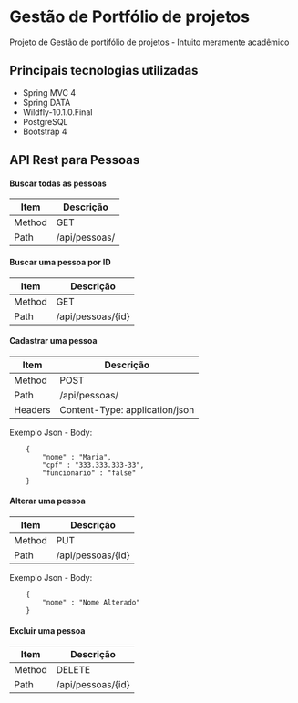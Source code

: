# Gestão de Portfólio de projetos
Projeto de Gestão de portifólio de projetos - Intuito meramente acadêmico

## Principais tecnologias utilizadas
- Spring MVC 4
- Spring DATA
- Wildfly-10.1.0.Final
- PostgreSQL 
- Bootstrap 4

## API Rest para Pessoas
#### Buscar todas as pessoas
| Item | Descrição |
| ------ | ------ |
| Method | GET |
| Path | /api/pessoas/ |


#### Buscar uma pessoa por ID
| Item | Descrição |
| ------ | ------ |
| Method | GET |
| Path | /api/pessoas/{id} |

#### Cadastrar uma pessoa
| Item | Descrição |
| ------ | ------ |
| Method | POST |
| Path | /api/pessoas/ |
| Headers | Content-Type: application/json |

Exemplo Json - Body: 
```
	{
		"nome" : "Maria",
		"cpf" : "333.333.333-33",
		"funcionario" : "false"
	}
```

#### Alterar uma pessoa
| Item | Descrição |
| ------ | ------ |
| Method | PUT |
| Path | /api/pessoas/{id} |

Exemplo Json - Body: 
```
	{
		"nome" : "Nome Alterado"
	}
```

#### Excluir uma pessoa
| Item | Descrição |
| ------ | ------ |
| Method | DELETE |
| Path | /api/pessoas/{id} |
